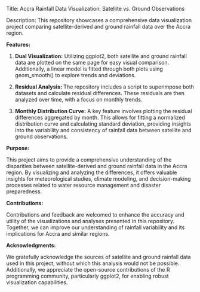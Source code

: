 Title: Accra Rainfall Data Visualization: Satellite vs. Ground Observations

Description:
This repository showcases a comprehensive data visualization project comparing satellite-derived and ground rainfall data over the Accra region. 

**Features:**

1. **Dual Visualization:** Utilizing ggplot2, both satellite and ground rainfall data are plotted on the same page for easy visual comparison. Additionally, a linear model is fitted through both plots using geom_smooth() to explore trends and deviations.

2. **Residual Analysis:** The repository includes a script to superimpose both datasets and calculate residual differences. These residuals are then analyzed over time, with a focus on monthly trends.

3. **Monthly Distribution Curve:** A key feature involves plotting the residual differences aggregated by month. This allows for fitting a normalized distribution curve and calculating standard deviation, providing insights into the variability and consistency of rainfall data between satellite and ground observations.

**Purpose:**

This project aims to provide a comprehensive understanding of the disparities between satellite-derived and ground rainfall data in the Accra region. By visualizing and analyzing the differences, it offers valuable insights for meteorological studies, climate modeling, and decision-making processes related to water resource management and disaster preparedness.

**Contributions:**

Contributions and feedback are welcomed to enhance the accuracy and utility of the visualizations and analyses presented in this repository. Together, we can improve our understanding of rainfall variability and its implications for Accra and similar regions.

**Acknowledgments:**

We gratefully acknowledge the sources of satellite and ground rainfall data used in this project, without which this analysis would not be possible. Additionally, we appreciate the open-source contributions of the R programming community, particularly ggplot2, for enabling robust visualization capabilities.
